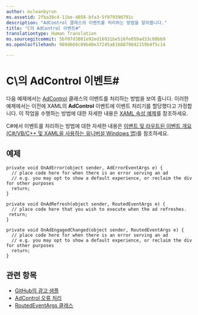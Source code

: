 ```yaml
---
author: mcleanbyron
ms.assetid: 2fba38c4-11be-4058-bfa3-5f979390791c
description: "AdControl 클래스의 이벤트를 처리하는 방법을 알아봅니다."
title: "C의 AdControl 이벤트#"
translationtype: Human Translation
ms.sourcegitcommit: 5bf07d3001e92ed16931be516fe059ad33c08bb9
ms.openlocfilehash: 969d668c89b40e37245a8168879842159b4f5c14

---
```


# C\의 AdControl 이벤트# #  




다음 예제에서는 [AdControl](https://msdn.microsoft.com/library/windows/apps/microsoft.advertising.winrt.ui.adcontrol.aspx) 클래스의 이벤트를 처리하는 방법을 보여 줍니다. 이러한 예제에서는 이전에 XAML의 **AdControl** 이벤트에 이벤트 처리기를 할당했다고 가정합니다. 이 작업을 수행하는 방법에 대한 자세한 내용은 [XAML 속성 예제](xaml-properties-example.md)를 참조하세요.

C#에서 이벤트를 처리하는 방법에 대한 자세한 내용은 [이벤트 및 라우트된 이벤트 개요(C#/VB/C++ 및 XAML을 사용하는 유니버설 Windows 앱)](http://msdn.microsoft.com/library/windows/apps/hh758286)를 참조하세요.

## 예제


``` syntax
private void OnAdError(object sender, AdErrorEventArgs e) {
  // place code here for when there is an error serving an ad
  // e.g. you may opt to show a default experience, or reclaim the div for other purposes
  return;
}

private void OnAdRefresh(object sender, RoutedEventArgs e) {
  // place code here that you wish to execute when the ad refreshes.
 return;
}

private void OnAdEngagedChanged(object sender, RoutedEventArgs e) {
  // place code here for when there is an error serving an ad
  // e.g. you may opt to show a default experience, or reclaim the div for other purposes
  return;
}
```

## 관련 항목

* [GitHub의 광고 샘플](http://aka.ms/githubads)
* [AdControl 오류 처리](adcontrol-error-handling.md)
* [RoutedEventArgs 클래스](http://msdn.microsoft.com/library/system.windows.routedeventargs.aspx)

 

 



<!--HONumber=Aug16_HO3-->


